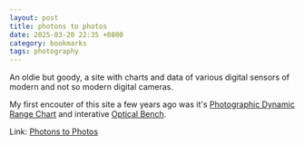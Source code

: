 ```yaml
---
layout: post
title: photons to photos
date: 2025-03-20 22:35 +0800
category: bookmarks
tags: photography
---
```

An oldie but goody, a site with charts and  data of various digital sensors of  modern and not so modern digital cameras. 

My first encouter of this site a few years ago was it's [Photographic Dynamic Range Chart](https://www.photonstophotos.net/Charts/PDR.htm) and interative [Optical Bench](https://www.photonstophotos.net/GeneralTopics/Lenses/OpticalBench/OpticalBench.htm).

Link: [Photons to Photos](https://www.photonstophotos.net/)
